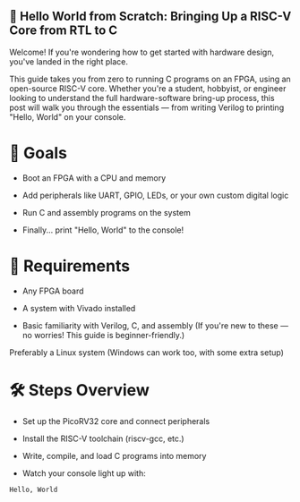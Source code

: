 ## 🚀 Hello World from Scratch: Bringing Up a RISC-V Core from RTL to C
Welcome! If you're wondering how to get started with hardware design, you've landed in the right place.

This guide takes you from zero to running C programs on an FPGA, using an open-source RISC-V core. Whether you're a student, hobbyist, or engineer looking to understand the full hardware-software bring-up process, this post will walk you through the essentials — from writing Verilog to printing "Hello, World" on your console.

# 🎯 Goals
- Boot an FPGA with a CPU and memory

- Add peripherals like UART, GPIO, LEDs, or your own custom digital logic

- Run C and assembly programs on the system

- Finally... print "Hello, World" to the console!

# 🧰 Requirements
- Any FPGA board

- A system with Vivado installed

- Basic familiarity with Verilog, C, and assembly (If you're new to these — no worries! This guide is beginner-friendly.)

Preferably a Linux system (Windows can work too, with some extra setup)

# 🛠️ Steps Overview
- Set up the PicoRV32 core and connect peripherals

- Install the RISC-V toolchain (riscv-gcc, etc.)

- Write, compile, and load C programs into memory

- Watch your console light up with:
```bash
Hello, World
```
